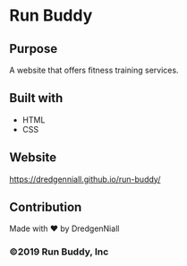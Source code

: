 # Run Buddy

## Purpose
A website that offers fitness training services.

## Built with
* HTML
* CSS

## Website
https://dredgenniall.github.io/run-buddy/

## Contribution
Made with ❤️ by DredgenNiall

### ©️2019 Run Buddy, Inc
